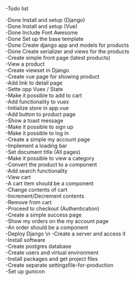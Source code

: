 -Todo list <br />

-Done Install and setup (Django) <br />
-Done Install and setup (Vue) <br />
-Done Include Font Awesome <br />
-Done Set up the base template <br />
-Done Create django app and models for products <br />
-Done Create serializer and views for the products <br />
-Create simple front page (latest products) <br />
-View a product <br />
    -Create viewset in Django <br /> 
    -Create vue page for showing product <br />
    -Add link to detail page <br />
-Sette opp Vuex / State <br />
-Make it possible to add to cart <br /> 
    -Add functionality to vuex <br />
    -Initialize store in app.vue <br />
    -Add button to product page <br />
    -Show a toast message <br />
-Make it possible to sign up <br />
-Make it possible to log in <br />
-Create a simple my account page <br />
-Implement a loading bar <br />
-Set document title (All pages) <br />
-Make it possible to view a category <br />
    -Convert the product to a component <br />
-Add search functionality <br />
-View cart <br />
    -A cart item should be a component <br />
-Change contents of cart <br />
    -Increment/Decrement contents <br />
    -Remove from cart <br />
-Proceed to checkout (Authentication) <br />
-Create a simple success page <br />
-Show my orders on the my account page <br />
    -An order should be a component <br />
-Deploy Django \n
    -Create a server and access it <br />
    -Install software <br />
    -Create postgres database <br />
    -Create users and virtual environment <br />
    -Install packages and get project files <br />
    -Create separate settingsfile-for-production <br />
    -Set up gunicon <br />
